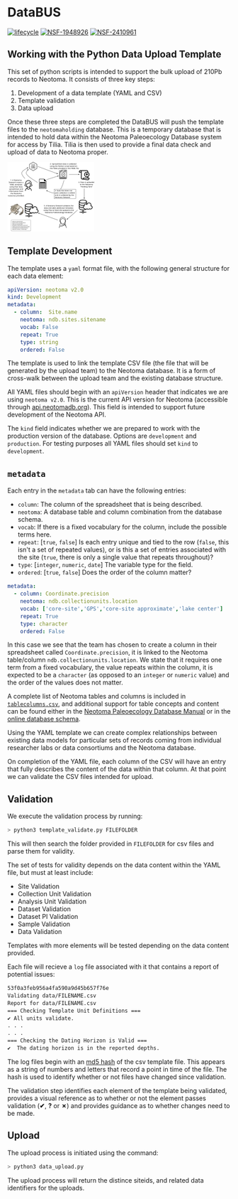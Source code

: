# DataBUS

<!-- badges: start -->

[![lifecycle](https://img.shields.io/badge/lifecycle-active-green.svg)](https://www.tidyverse.org/lifecycle/#active) [![NSF-1948926](https://img.shields.io/badge/NSF-1948926-blue.svg)](https://www.nsf.gov/awardsearch/showAward?AWD_ID=1948926) [![NSF-2410961](https://img.shields.io/badge/NSF-2410961-blue.svg)](https://www.nsf.gov/awardsearch/showAward?AWD_ID=2410961)



<!-- badges: end -->

## Working with the Python Data Upload Template

This set of python scripts is intended to support the bulk upload of 210Pb records to Neotoma. It consists of three key steps:

1. Development of a data template (YAML and CSV)
2. Template validation
3. Data upload

Once these three steps are completed the DataBUS will push the template files to the `neotomaholding` database. This is a temporary database that is intended to hold data within the Neotoma Paleoecology Database system for access by Tilia. Tilia is then used to provide a final data check and upload of data to Neotoma proper.

![The process of uploading records using the bulk uploader. Individuals follow the steps outlined above and described further in this README file.](img/BulkUploaderSchema.svg)

## Template Development

The template uses a `yaml` format file, with the following general structure for each data element:

```yaml
apiVersion: neotoma v2.0
kind: Development
metadata:
  - column:  Site.name
    neotoma: ndb.sites.sitename  
    vocab: False
    repeat: True
    type: string
    ordered: False
```

The template is used to link the template CSV file (the file that will be generated by the upload team) to the Neotoma database. It is a form of cross-walk between the upload team and the existing database structure.

All YAML files should begin with an `apiVersion` header that indicates we are using `neotoma v2.0`. This is the current API version for Neotoma (accessible through [api.neotomadb.org](https://api.neotomadb.org)). This field is intended to support future development of the Neotoma API.

The `kind` field indicates whether we are prepared to work with the production version of the database. Options are `development` and `production`. For testing purposes all YAML files should set `kind` to `development`.

## `metadata`

Each entry in the `metadata` tab can have the following entries:

* `column`:  The column of the spreadsheet that is being described.
* `neotoma`: A database table and column combination from the database schema.
* `vocab`: If there is a fixed vocabulary for the column, include the possible terms here.
* `repeat`: [`true`, `false`] Is each entry unique and tied to the row (`false`, this isn't a set of repeated values), or is this a set of entries associated with the site (`true`, there is only a single value that repeats throughout)?
* `type`: [`integer`, `numeric`, `date`] The variable type for the field.
* `ordered`: [`true`, `false`] Does the order of the column matter?

```yaml
metadata:
  - column: Coordinate.precision
    neotoma: ndb.collectionunits.location
    vocab: ['core-site','GPS','core-site approximate','lake center']
    repeat: True
    type: character
    ordered: False
```

In this case we see that the team has chosen to create a column in their spreadsheet called `Coordinate.precision`, it is linked to the Neotoma table/column `ndb.collectionunits.location`. We state that it requires one term from a fixed vocabulary, the value repeats within the column, it is expected to be a `character` (as opposed to an `integer` or `numeric` value) and the order of the values does not matter.

A complete list of Neotoma tables and columns is included in [`tablecolumns.csv`](tablecolumns.csv), and additional support for table concepts and content can be found either in the [Neotoma Paleoecology Database Manual](https://open.neotomadb.org/manual) or in the [online database schema](https://open.neotomadb.org/dbschema).

Using the YAML template we can create complex relationships between existing data models for particular sets of records coming from individual researcher labs or data consortiums and the Neotoma database.

On completion of the YAML file, each column of the CSV will have an entry that fully describes the content of the data within that column. At that point we can validate the CSV files intended for upload.

## Validation

We execute the validation process by running:

```bash
> python3 template_validate.py FILEFOLDER
```

This will then search the folder provided in `FILEFOLDER` for csv files and parse them for validity.

The set of tests for validity depends on the data content within the YAML file, but must at least include:

* Site Validation
* Collection Unit Validation
* Analysis Unit Validation
* Dataset Validation
* Dataset PI Validation
* Sample Validation
* Data Validation

Templates with more elements will be tested depending on the data content provided.

Each file will recieve a `log` file associated with it that contains a report of potential issues:

```txt
53f0a3feb956a4fa590a9d45b657f76e
Validating data/FILENAME.csv
Report for data/FILENAME.csv
=== Checking Template Unit Definitions ===
✔ All units validate.
. . .
. . .
=== Checking the Dating Horizon is Valid ===
✔  The dating horizon is in the reported depths.
```

The log files begin with an [md5 hash](https://en.wikipedia.org/wiki/MD5) of the csv template file. This appears as a string of numbers and letters that record a point in time of the file. The hash is used to identify whether or not files have changed since validation.

The validation step identifies each element of the template being validated, provides a visual reference as to whether or not the element passes validation (**✔**, **?** or **✗**) and provides guidance as to whether changes need to be made.

## Upload

The upload process is initiated using the command:

```bash
> python3 data_upload.py
```

The upload process will return the distince siteids, and related data identifiers for the uploads.
